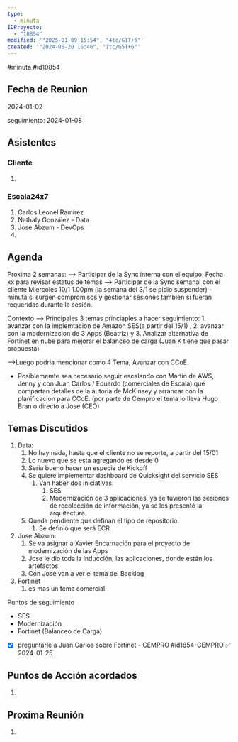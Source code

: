 ```yaml
---
type:
  - minuta
IDProyecto:
  - "10854"
modified: '"2025-01-09 15:54", "4tc/G1T+6"'
created: '"2024-05-20 16:46", "1tc/G5T+6"'
---
```


#minuta
#id10854
## Fecha de Reunion
2024-01-02

seguimiento:
2024-01-08
## Asistentes

### Cliente
1. 
### Escala24x7
1. Carlos Leonel Ramírez
2. Nathaly González - Data
3. Jose Abzum - DevOps
4. 

## Agenda
Proxima 2 semanas: --> Participar de la Sync interna con el equipo: Fecha xx para revisar estatus de temas --> Participar de la Sync semanal con el cliente Miercoles 10/1 1.00pm (la semana del 3/1 se pidio suspender) - minuta si surgen compromisos y gestionar sesiones tambien si fueran requeridas durante la sesión. 

Contexto --> Principales 3 temas princiaples a hacer seguimiento: 1. avanzar con la implemtacion de Amazon SES(a partir del 15/1) , 2. avanzar con la modernizacion de 3 Apps (Beatriz) y 3. Analizar alternativa de Fortinet en nube para mejorar el balanceo de carga (Juan K tiene que pasar propuesta) 

-->Luego podria mencionar como 4 Tema, Avanzar con CCoE. 
- Posiblememte sea necesario seguir escalando con Martin de AWS, Jenny y con Juan Carlos / Eduardo (comerciales de Escala) que compartan detalles de la autoria de McKinsey y arrancar con la planificacion para CCoE. (por parte de Cempro el tema lo lleva Hugo Bran o directo a Jose (CEO)


## Temas Discutidos
1. Data:
	1. No hay nada, hasta que el cliente no se reporte, a partir del 15/01
	2. Lo nuevo que se esta agregando es desde 0
	3. Seria bueno hacer un especie de Kickoff
	4. Se quiere implementar dashboard de Quicksight del servicio SES
		1. Van haber dos iniciativas: 
			1. SES
			2. Modernización de 3 aplicaciones, ya se tuvieron las sesiones de recolección de información, ya se les presentó la arquitectura.
	5. Queda pendiente que definan el tipo de repositorio.
		1. Se definió que será ECR
2. Jose Abzum:
	1. Se va asignar a Xavier Encarnación para el proyecto de modernización de las Apps
	2. Jose le dio toda la inducción, las aplicaciones, donde están los artefactos
	3. Con José van a ver el tema del Backlog
3. Fortinet
	1. es mas un tema comercial.


Puntos de seguimiento
- SES
- Modernización
- Fortinet (Balanceo de Carga) 

- [x] preguntarle a Juan Carlos sobre Fortinet - CEMPRO #id1854-CEMPRO ✅ 2024-01-25

## Puntos de Acción acordados
1. 

## Proxima Reunión
1.  



